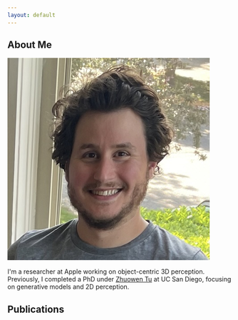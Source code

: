 ```yaml
---
layout: default
---
```


## About Me

<img class="profile-picture" src="me.jpg">

I'm a researcher at Apple working on object-centric 3D perception. Previously, I
completed a PhD under [Zhuowen Tu](https://pages.ucsd.edu/~ztu/) at UC San Diego,
focusing on generative models and 2D perception.

## Publications
